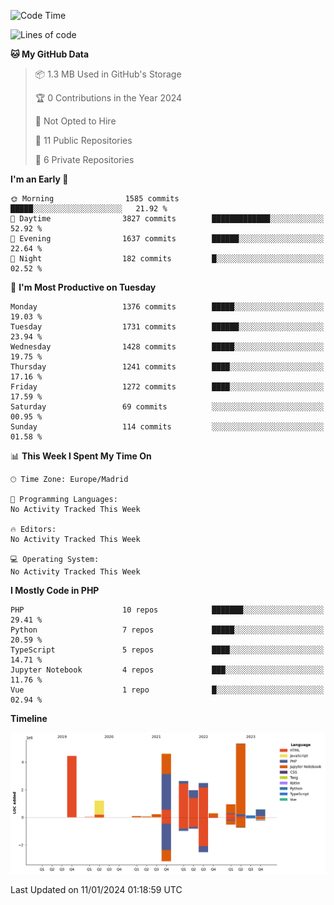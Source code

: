 <!--START_SECTION:waka-->
![Code Time](http://img.shields.io/badge/Code%20Time-4%20hrs%2035%20mins-blue)

![Lines of code](https://img.shields.io/badge/From%20Hello%20World%20I%27ve%20Written-24.8%20million%20lines%20of%20code-blue)

**🐱 My GitHub Data** 

> 📦 1.3 MB Used in GitHub's Storage 
 > 
> 🏆 0 Contributions in the Year 2024
 > 
> 🚫 Not Opted to Hire
 > 
> 📜 11 Public Repositories 
 > 
> 🔑 6 Private Repositories 
 > 
**I'm an Early 🐤** 

```text
🌞 Morning                1585 commits        █████░░░░░░░░░░░░░░░░░░░░   21.92 % 
🌆 Daytime                3827 commits        █████████████░░░░░░░░░░░░   52.92 % 
🌃 Evening                1637 commits        ██████░░░░░░░░░░░░░░░░░░░   22.64 % 
🌙 Night                  182 commits         █░░░░░░░░░░░░░░░░░░░░░░░░   02.52 % 
```
📅 **I'm Most Productive on Tuesday** 

```text
Monday                   1376 commits        █████░░░░░░░░░░░░░░░░░░░░   19.03 % 
Tuesday                  1731 commits        ██████░░░░░░░░░░░░░░░░░░░   23.94 % 
Wednesday                1428 commits        █████░░░░░░░░░░░░░░░░░░░░   19.75 % 
Thursday                 1241 commits        ████░░░░░░░░░░░░░░░░░░░░░   17.16 % 
Friday                   1272 commits        ████░░░░░░░░░░░░░░░░░░░░░   17.59 % 
Saturday                 69 commits          ░░░░░░░░░░░░░░░░░░░░░░░░░   00.95 % 
Sunday                   114 commits         ░░░░░░░░░░░░░░░░░░░░░░░░░   01.58 % 
```


📊 **This Week I Spent My Time On** 

```text
🕑︎ Time Zone: Europe/Madrid

💬 Programming Languages: 
No Activity Tracked This Week

🔥 Editors: 
No Activity Tracked This Week

💻 Operating System: 
No Activity Tracked This Week
```

**I Mostly Code in PHP** 

```text
PHP                      10 repos            ███████░░░░░░░░░░░░░░░░░░   29.41 % 
Python                   7 repos             █████░░░░░░░░░░░░░░░░░░░░   20.59 % 
TypeScript               5 repos             ████░░░░░░░░░░░░░░░░░░░░░   14.71 % 
Jupyter Notebook         4 repos             ███░░░░░░░░░░░░░░░░░░░░░░   11.76 % 
Vue                      1 repo              █░░░░░░░░░░░░░░░░░░░░░░░░   02.94 % 
```



**Timeline**

![Lines of Code chart](https://raw.githubusercontent.com/danisoronellas/danisoronellas/main/assets/bar_graph.png)


 Last Updated on 11/01/2024 01:18:59 UTC
<!--END_SECTION:waka-->
